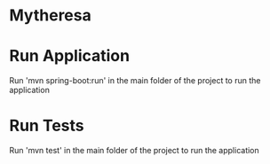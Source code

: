 # Mytheresa

# Run Application
Run 'mvn spring-boot:run' in the main folder of the project to run the application

# Run Tests
Run 'mvn test' in the main folder of the project to run the application
